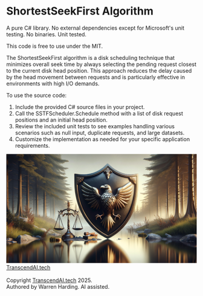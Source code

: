 
# ShortestSeekFirst Algorithm

A pure C# library. No external dependencies except for Microsoft's unit testing. No binaries. Unit tested.

This code is free to use under the MIT.

The ShortestSeekFirst algorithm is a disk scheduling technique that minimizes overall seek time by always selecting the pending request closest to the current disk head position. This approach reduces the delay caused by the head movement between requests and is particularly effective in environments with high I/O demands.

To use the source code:
1. Include the provided C# source files in your project.
2. Call the SSTFScheduler.Schedule method with a list of disk request positions and an initial head position.
3. Review the included unit tests to see examples handling various scenarios such as null input, duplicate requests, and large datasets.
4. Customize the implementation as needed for your specific application requirements.

![AI Image](aiimage.jpg)
[TranscendAI.tech](https://TranscendAI.tech)<br>
<br>
Copyright [TranscendAI.tech](https://TranscendAI.tech) 2025.</br>
Authored by Warren Harding. AI assisted.
